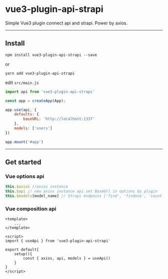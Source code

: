 # vue3-plugin-api-strapi

Simple Vue3 plugin connect api and strapi. Power by axios.

---

## Install

`npm install vue3-plugin-api-strapi --save`

or

`yarn add vue3-plugin-api-strapi`

edit `src/main.js`

```js
import api from 'vue3-plugin-api-strapi'

const app = createApp(App);

app.use(api, {
    defaults: {
        baseURL: 'http://localhost:1337'
    },
    models: ['users']
})

app.mount('#app')
```

---

## Get started

### Vue options api

```js
this.$axios //axios instance
this.$api // new axios instance api set BaseUrl in options by plugin
this.$models[model_name] // Strapi endpoins ['find', 'findone', 'count', 'create', 'update', 'delete']
```

### Vue composition api

```vue
<template>
    ...
</template>

<script>
import { useApi } from 'vue3-plugin-api-strapi'

export default{
    setup(){
        const { axios, api, models } = useApi()
    }
}
</script>
```
